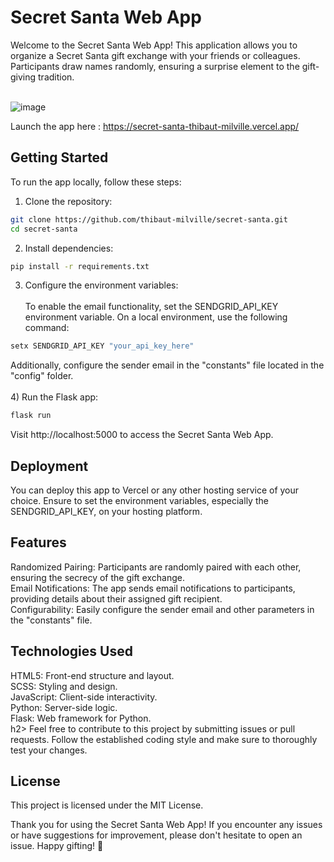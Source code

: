 
<h1>Secret Santa Web App</h1>
Welcome to the Secret Santa Web App! This application allows you to organize a Secret Santa gift exchange with your friends or colleagues. Participants draw names randomly, ensuring a surprise element to the gift-giving tradition.<br><br>

![image](https://github.com/ThibautMilville/Secret_Santa/assets/87717065/b28d0293-8c88-4613-9cad-b29276abdd88)

Launch the app here : https://secret-santa-thibaut-milville.vercel.app/

<h2>Getting Started</h2>
To run the app locally, follow these steps:

1) Clone the repository:
```bash
git clone https://github.com/thibaut-milville/secret-santa.git
cd secret-santa
```

2) Install dependencies:<br>
```bash
pip install -r requirements.txt
```

3) Configure the environment variables:<br><br>
To enable the email functionality, set the SENDGRID_API_KEY environment variable. On a local environment, use the following command:

```bash
setx SENDGRID_API_KEY "your_api_key_here"
```
Additionally, configure the sender email in the "constants" file located in the "config" folder.<br><br>
4) Run the Flask app:
```bash
flask run
```
Visit http://localhost:5000 to access the Secret Santa Web App.

<h2>Deployment</h2>
You can deploy this app to Vercel or any other hosting service of your choice. Ensure to set the environment variables, especially the SENDGRID_API_KEY, on your hosting platform.

<h2>Features</h2>
Randomized Pairing: Participants are randomly paired with each other, ensuring the secrecy of the gift exchange.<br>
Email Notifications: The app sends email notifications to participants, providing details about their assigned gift recipient.<br>
Configurability: Easily configure the sender email and other parameters in the "constants" file.<br>
<h2>Technologies Used</h2>
HTML5: Front-end structure and layout.<br>
SCSS: Styling and design.<br>
JavaScript: Client-side interactivity.<br>
Python: Server-side logic.<br>
Flask: Web framework for Python.<br>
h2><Contribution Guidelines</h2>
Feel free to contribute to this project by submitting issues or pull requests. Follow the established coding style and make sure to thoroughly test your changes.

<h2>License</h2>
This project is licensed under the MIT License.

Thank you for using the Secret Santa Web App! If you encounter any issues or have suggestions for improvement, please don't hesitate to open an issue. Happy gifting! 🎁
